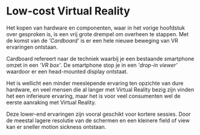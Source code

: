 # Low-cost Virtual Reality

Het kopen van hardware en componenten, waar in het vorige hoofdstuk over gesproken is, is een vrij grote drempel om overheen te stappen. Met de komst van de *'Cardboard'* is er een hele nieuwe beweging van VR ervaringen ontstaan. 

Cardboard refereert naar de techniek waarbij je een bestaande smartphone omzet in een *'VR box'*. De smartphone stop je in een *'drop-in viewer'* waardoor er een head-mounted display ontstaat.

Het is wellicht een minder meeslepende ervaring ten opzichte van dure hardware, en veel mensen die al langer met Virtual Reality bezig zijn vinden het een inferieure ervaring, maar het is voor veel consumenten wel de eerste aanraking met Virtual Reality.

Deze lower-end ervaringen zijn vooral geschikt voor kortere sessies. Door de meestal lagere resolutie van de schermen en een kleinere field of view kan er sneller motion sickness ontstaan.

